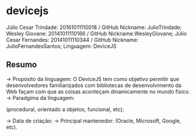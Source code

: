 # devicejs
Júlio Cesar Trindade: 20161011110018 / GitHub Nickname: JulioTrindade;<br/>
Wesley Giovane: 20141011110166 / GitHub Nickname:WesleyGiovane;
Júlio Cesar Fernandes: 20141011110344 / GitHub Nickname: JulioFernandesSantos;
Linguagem: DeviceJS
<h2> Resumo </h2>
-> Propósito da linguagem: O DeviceJS tem como objetivo permitir que desenvolvedores familiarizados com bibliotecas de desenvolvimento da Web façam com que as coisas aconteçam dinamicamente no mundo físico.
-> Paradgima da linguagem: 

(procedural, orientado a objetos, funcional, etc);

-> Data de criação:
-> Principal mantenedor: (Oracle, Microsoft, Google, etc).

